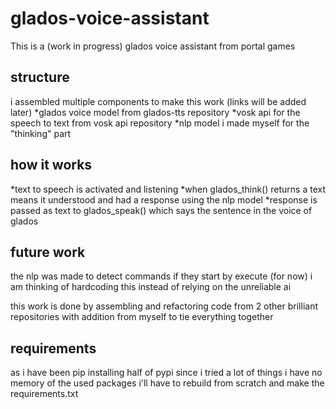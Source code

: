 # glados-voice-assistant
This is a (work in progress) glados voice assistant from portal games

## structure
i assembled multiple components to make this work
(links will be added later)
*glados voice model from glados-tts repository
*vosk api for the speech to text from vosk api repository 
*nlp model i made myself for the "thinking" part

## how it works
*text to speech is activated and listening
*when glados_think() returns a text means it understood and had a response using the nlp model
*response is passed as text to glados_speak() which says the sentence in the voice of glados

## future work
the nlp was made to detect commands if they start by execute (for now)
i am thinking of hardcoding this instead of relying on the unreliable ai

this work is done by assembling and refactoring code from 2 other brilliant repositories with addition from myself to tie everything together 

## requirements 
as i have been pip installing half of pypi since i tried a lot of things i have no memory of the used packages i'll have to rebuild from scratch and make the requirements.txt
